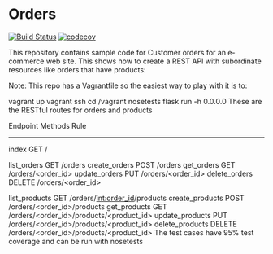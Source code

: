 # Orders 
[![Build Status](https://travis-ci.org/NYU-Devops-orders/orders.svg?branch=master)](https://travis-ci.org/NYU-Devops-orders/orders)
[![codecov](https://codecov.io/gh/NYU-Devops-orders/orders/branch/master/graph/badge.svg)](https://codecov.io/gh/NYU-Devops-orders/orders)

This repository contains sample code for Customer orders for an e-commerce web site. This shows how to create a REST API with subordinate resources like orders that have products:

Note: This repo has a Vagrantfile so the easiest way to play with it is to:

vagrant up
vagrant ssh
cd /vagrant
nosetests
flask run -h 0.0.0.0
These are the RESTful routes for orders and products

Endpoint          Methods  Rule
----------------  -------  -----------------------------------------------------
index             GET      /

list_orders     GET      /orders
create_orders   POST     /orders
get_orders      GET      /orders/<order_id>
update_orders   PUT      /orders/<order_id>
delete_orders   DELETE   /orders/<order_id>

list_products    GET      /orders/<int:order_id>/products
create_products  POST     /orders/<order_id>/products
get_products     GET      /orders/<order_id>/products/<product_id>
update_products  PUT      /orders/<order_id>/products/<product_id>
delete_products  DELETE   /orders/<order_id>/products/<product_id>
The test cases have 95% test coverage and can be run with nosetests

